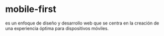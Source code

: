 # mobile-first
es un enfoque de diseño y desarrollo web que se centra en la creación de una experiencia óptima para dispositivos móviles.
